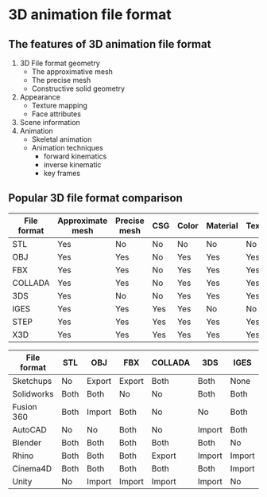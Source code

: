 # 3D animation file format
## The features of 3D animation file format
1. 3D File format geometry
	- The approximative mesh
	- The precise mesh
	- Constructive solid geometry
2. Appearance
	- Texture mapping
	- Face attributes
3. Scene information
4. Animation
	- Skeletal animation
	- Animation techniques
		- forward kinematics
		- inverse kinematic
		- key frames
## Popular 3D file format comparison
| File format  | Approximate mesh | Precise mesh  | CSG | Color  | Material | Texture | Camera  | Lights | Relative positioning  | Animation |
| ------------ | ---------------- | ------------- | --- | ------ | -------- | ------- | ------- | ------ | --------------------- | --------- |
| STL	       | Yes   		  | No		  |No	| No	 | No       | No      | No      | No     | No                    | No        |
| OBJ	       | Yes		  | Yes		  |No	| Yes	 | Yes      | Yes     | No      | No	 | No			 | No	     |
| FBX	       | Yes		  | Yes		  |No	| Yes	 | Yes      | Yes     | Yes     | Yes    | Yes   		 | Yes       |
| COLLADA      | Yes		  | Yes 	  |No	| Yes	 | Yes	    | Yes     | Yes     | Yes    | Yes  		 | Yes 	     |
| 3DS          | Yes		  | No		  |No	| Yes 	 | Yes	    | Yes     | Yes 	| yes	 | Yes			 | No	     |
| IGES         | Yes		  | Yes		  |Yes  | Yes	 | No	    | No      | No	| No	 | Yes			 | No	     |
| STEP         | Yes		  | Yes		  |Yes  | Yes	 | Yes	    | Yes     | No	| No	 | Yes			 | No	     |
| X3D          | Yes		  | Yes  	  |Yes  | Yes	 | Yes	    | Yes     | Yes	| Yes	 | Yes			 | Yes	     |



| File format  | STL	 | OBJ	  | FBX    | COLLADA	  | 3DS	   | IGES    | STEP   | X3D     | 
| ------------ | ------- | ------ | ------ | ------------ | ------ | ------- | ------ | ------- | 
| Sketchups    | No   	 | Export | Export | Both 	  | Both   | None    | No     | No	|
| Solidworks   | Both	 | Both	  | No 	   | No	 	  | Both   | Both    | Both   |	No      |
| Fusion 360   | Both    | Import | Both   | No		  | No	   | Both    | Both   |	No	|	 
| AutoCAD      | No	 | No	  | Both   | No  	  | Import | Both    | Import | No	|	  
| Blender      | Both	 | Both	  | Both   | Both	  | Both   | No	     | No     |	Both	|  
| Rhino        | Both	 | Both	  | Both   | Export	  | Import | Import  | Import | Export	|  
| Cinema4D     | Both	 | Both	  | Both   | Both	  | Both   | Import  | No     | No	|  
| Unity        | No	 | Import | Import | Import	  | Import | No	     | No     | No	|  

